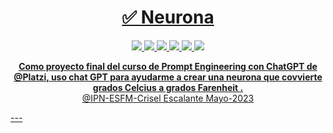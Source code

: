 <h1 align="center">
  <a href="#">
    ✅   Neurona
  </a>
</h1>


<p align="center">
    <a href="#">
        <img src="https://img.shields.io/badge/numpy-%23013243.svg?style=for-the-badge&logo=numpy&logoColor=white" />
    </a>
  <a href="#">
        <img src="https://img.shields.io/badge/Matplotlib-%23ffffff.svg?style=for-the-badge&logo=Matplotlib&logoColor=black" />
    </a>
  <a href="#">
        <img src="https://img.shields.io/badge/jupyter-%23FA0F00.svg?style=for-the-badge&logo=jupyter&logoColor=white" />
    </a>
  <a href="#">
        <img src="https://img.shields.io/badge/python-3670A0?style=for-the-badge&logo=python&logoColor=ffdd54" />
    </a>
    <a href="#">
        <img src="https://img.shields.io/badge/Datacamp-05192D?style=for-the-badge&logo=datacamp&logoColor=03E860" />
    </a>
    <a href="#">
        <img src="https://img.shields.io/badge/r-%23276DC3.svg?style=for-the-badge&logo=r&logoColor=white" />
</p>

<p align="center">
  <strong>Como proyecto final del curso de Prompt Engineering con ChatGPT de @Platzi, uso chat GPT para ayudarme a crear una neurona que covvierte grados Celcius a grados Farenheit .</strong><br>
  @IPN-ESFM-Crisel Escalante Mayo-2023
</p>
---
